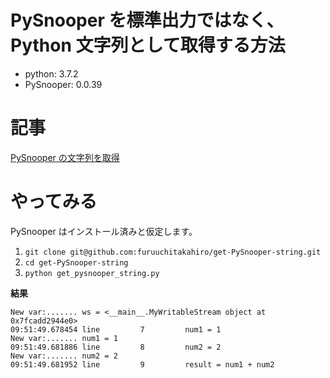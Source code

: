 # PySnooper を標準出力ではなく、Python 文字列として取得する方法

- python: 3.7.2
- PySnooper: 0.0.39

# 記事

[PySnooper の文字列を取得](https://qiita.com/furuuchin/items/63398a10006787b99ebf)

# やってみる

PySnooper はインストール済みと仮定します。

1. `git clone git@github.com:furuuchitakahiro/get-PySnooper-string.git`
2. `cd get-PySnooper-string`
3. `python get_pysnooper_string.py`

**結果**

```
New var:....... ws = <__main__.MyWritableStream object at 0x7fcadd2944e0>
09:51:49.678454 line         7         num1 = 1
New var:....... num1 = 1
09:51:49.681886 line         8         num2 = 2
New var:....... num2 = 2
09:51:49.681952 line         9         result = num1 + num2
```
